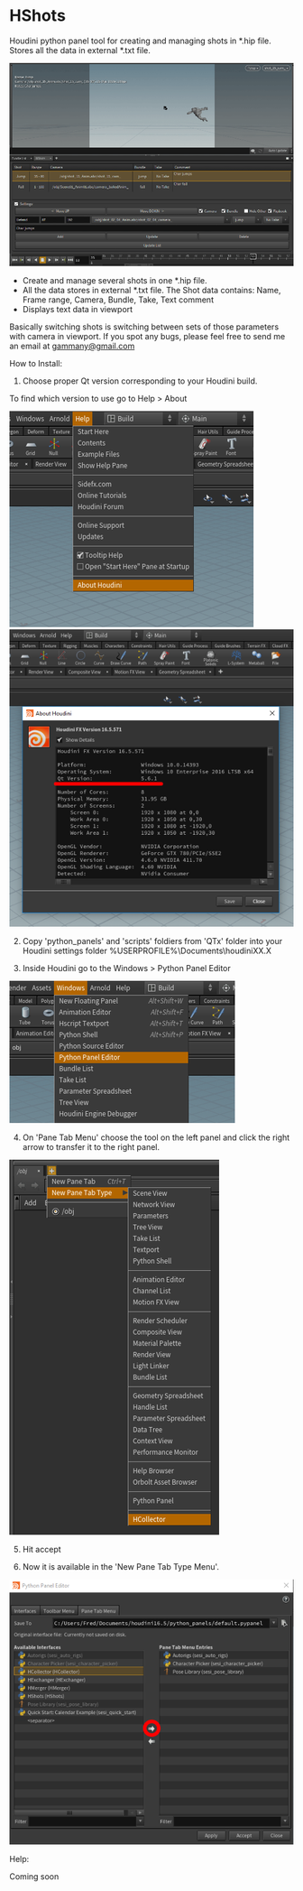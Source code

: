 # HShots

Houdini python panel tool for creating and managing shots in \*.hip file. Stores all the data in external \*.txt file.

  ![Help](Help/hshots.gif)

- Create and manage several shots in one \*.hip file.
- All the data stores in external \*.txt file.
The Shot data contains:
Name, Frame range, Camera, Bundle, Take, Text comment
- Displays text data in viewport

Basically switching shots is switching between sets of those parameters with camera in viewport.
If you spot any bugs, please feel free to send me an email at gammany@gmail.com

How to Install:

1. Choose proper Qt version corresponding to your Houdini build.
  
  To find which version to use go to Help > About
  
  ![4](Help/4.png)
  ![5](Help/5.png)
  
2. Copy 'python_panels' and 'scripts' foldiers from 'QTx' folder into your Houdini settings folder %USERPROFILE%\Documents\houdiniXX.X

3. Inside Houdini go to the Windows > Python Panel Editor

  ![1](Help/1.png)

4. On 'Pane Tab Menu' choose the tool on the left panel and click the right arrow to transfer it to the right panel. 

  ![3](Help/3.png)

5. Hit accept

6. Now it is available in the 'New Pane Tab Type Menu'.

  ![2](Help/2.png)

Help:

Coming soon
